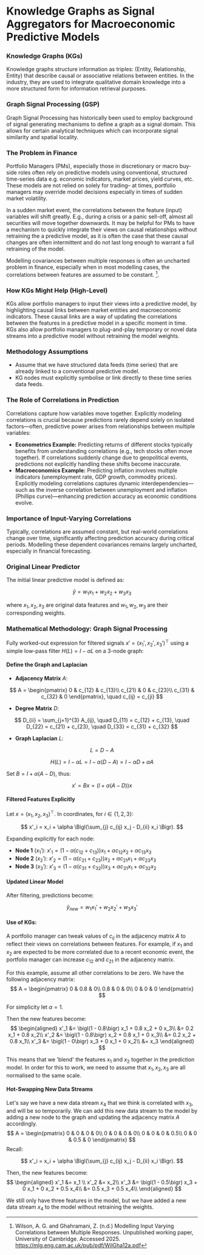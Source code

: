# Knowledge Graphs as Signal Aggregators for Macroeconomic Predictive Models

### Knowledge Graphs (KGs)
Knowledge graphs structure information as triples: (Entity, Relationship, Entity) that describe causal or associative relations between entities. In the industry, they are used to integrate qualitative domain knowledge into a more structured form for information retrieval purposes. 

### Graph Signal Processing (GSP)
Graph Signal Processing has historically been used to employ background of signal generating mechanisms to define a graph as a signal domain. This allows for certain analytical techniques which can incorporate signal similarity and spatial locality.

### The Problem in Finance
Portfolio Managers (PMs), especially those in discretionary or macro buy-side roles often rely on predictive models using conventional, structured time-series data e.g. economic indicators, market prices, yield curves, etc. These models are not relied on solely for trading– at times, portfolio managers may override model decisions especially in times of sudden market volatility. 

In a sudden market event, the correlations between the feature (input) variables will shift greatly. E.g., during a crisis or a panic sell-off, almost all securities will move together downwards. It may be helpful for PMs to have a mechanism to quickly integrate their views on causal relationships without retraining the a predictive model, as it is often the case that these causal changes are often intermittent and do not last long enough to warrant a full retraining of the model.

Modelling covariances between multiple responses is often an uncharted problem in finance, especially when in most modelling cases, the correlations between features are assumed to be constant. [^1].

### How KGs Might Help (High-Level)
KGs allow portfolio managers to input their views into a predictive model, by highlighting causal links between market entities and macroeconomic indicators. These causal links are a way of updating the correlations between the features in a predictive model in a specific moment in time. KGs also allow portfolio managers to plug-and-play temporary or novel data streams into a predictive model without retraining the model weights. 

### Methodology Assumptions
- Assume that we have structured data feeds (time series) that are already linked to a conventional predictive model.
- KG nodes must explicitly symbolise or link directly to these time series data feeds. 



### The Role of Correlations in Prediction
Correlations capture how variables move together. Explicitly modeling correlations is crucial because predictions rarely depend solely on isolated factors—often, predictive power arises from relationships between multiple variables:

- **Econometrics Example:** Predicting returns of different stocks typically benefits from understanding correlations (e.g., tech stocks often move together). If correlations suddenly change due to geopolitical events, predictions not explicitly handling these shifts become inaccurate.
- **Macroeconomics Example:** Predicting inflation involves multiple indicators (unemployment rate, GDP growth, commodity prices). Explicitly modeling correlations captures dynamic interdependencies—such as the inverse correlation between unemployment and inflation (Phillips curve)—enhancing prediction accuracy as economic conditions evolve.

### Importance of Input-Varying Correlations
Typically, correlations are assumed constant, but real-world correlations change over time, significantly affecting prediction accuracy during critical periods. Modelling these dependent covariances remains largely uncharted, especially in financial forecasting.


### Original Linear Predictor
The initial linear predictive model is defined as:

$$
\hat{y} = w_1 x_1 + w_2 x_2 + w_3 x_3
$$

where $x_1, x_2, x_3$ are original data features and $w_1, w_2, w_3$ are their corresponding weights.


### Mathematical Methodology: Graph Signal Processing

Fully worked-out expression for filtered signals $x' = (x_1', x_2', x_3')^\top$ using a simple low-pass filter $H(L) = I - \alpha L$ on a 3-node graph:

#### Define the Graph and Laplacian

- **Adjacency Matrix** $A$:

$$
A = \begin{pmatrix}
0 & c_{12} & c_{13}\\
c_{21} & 0 & c_{23}\\
c_{31} & c_{32} & 0
\end{pmatrix}, \quad c_{ij} = c_{ji}
$$

- **Degree Matrix** $D$:

$$
D_{ii} = \sum_{j=1}^{3} A_{ij}, \quad D_{11} = c_{12} + c_{13}, \quad D_{22} = c_{21} + c_{23}, \quad D_{33} = c_{31} + c_{32}
$$

- **Graph Laplacian** $L$:

$$
L = D - A
$$

$$
H(L) = I - \alpha L = I - \alpha (D - A) = I - \alpha D + \alpha A
$$

Set $B = I + \alpha (A - D)$, thus:

$$
 x' = B x = \bigl(I + \alpha (A - D)\bigr) x
$$

#### Filtered Features Explicitly

Let $x = (x_1, x_2, x_3)^\top$. In coordinates, for $i \in \{1,2,3\}$:

$$
 x'_i = x_i + \alpha \Bigl(\sum_{j} c_{ij} x_j - D_{ii} x_i \Bigr).
$$

Expanding explicitly for each node:

- **Node 1** ($x_1'$): $x'_1 = \bigl(1 - \alpha (c_{12} + c_{13})\bigr) x_1 + \alpha c_{12} x_2 + \alpha c_{13} x_3$
- **Node 2** ($x_2'$): $x'_2 = \bigl(1 - \alpha (c_{21} + c_{23})\bigr) x_2 + \alpha c_{21} x_1 + \alpha c_{23} x_3$
- **Node 3** ($x_3'$): $x'_3 = \bigl(1 - \alpha (c_{31} + c_{32})\bigr) x_3 + \alpha c_{31} x_1 + \alpha c_{32} x_2$

#### Updated Linear Model

After filtering, predictions become:

$$
\hat{y}_{new}=w_1 x_1'+w_2 x_2'+w_3 x_3'
$$

#### Use of KGs:
A portfolio manager can tweak values of $c_{ij}$ in the adjacency matrix $A$ to reflect their views on correlations between features. For example, if $x_1$ and $x_2$ are expected to be more correlated due to a recent economic event, the portfolio manager can increase $c_{12}$ and $c_{21}$ in the adjacency matrix. 

For this example, assume all other correlations to be zero. We have the following adjacency matrix:
$$
A = \begin{pmatrix}
0 & 0.8 & 0\\
0.8 & 0 & 0\\
0 & 0 & 0
\end{pmatrix}
$$

For simplicity let $\alpha = 1$. 

Then the new features become:
$$
\begin{aligned}
x'_1 &= \bigl(1 - 0.8\bigr) x_1 + 0.8 x_2 + 0 x_3\\
     &= 0.2 x_1 + 0.8 x_2\\
x'_2 &= \bigl(1 - 0.8\bigr) x_2 + 0.8 x_1 + 0 x_3\\
        &= 0.2 x_2 + 0.8 x_1\\
x'_3 &= \bigl(1 - 0\bigr) x_3 + 0 x_1 + 0 x_2\\
        &= x_3
\end{aligned}
$$

This means that we 'blend' the features $x_1$ and $x_2$ together in the prediction model. In order for this to work, we need to assume that $x_1, x_2, x_3$ are all normalised to the same scale.


#### Hot-Swapping New Data Streams
Let's say we have a new data stream $x_4$ that we think is correlated with $x_3$, and will be so temporarily. We can add this new data stream to the model by adding a new node to the graph and updating the adjacency matrix $A$ accordingly.
$$
A = \begin{pmatrix}
0 & 0 & 0 & 0\\
0 & 0 & 0 & 0\\
0 & 0 & 0 & 0.5\\
0 & 0 & 0.5 & 0
\end{pmatrix}
$$
Recall:

$$
 x'_i = x_i + \alpha \Bigl(\sum_{j} c_{ij} x_j - D_{ii} x_i \Bigr).
$$


Then, the new features become:
$$
\begin{aligned}
x'_1 &= x_1 \\
x'_2 &= x_2\\
x'_3 &= \bigl(1 - 0.5\bigr) x_3 + 0 x_1 + 0 x_2 + 0.5 x_4\\
        &= 0.5 x_3 + 0.5 x_4\\
\end{aligned}
$$

We still only have three features in the model, but we have added a new data stream $x_4$ to the model without retraining the weights.





[^1]: Wilson, A. G. and Ghahramani, Z. (n.d.) Modelling Input Varying Correlations between Multiple Responses. Unpublished working paper, University of Cambridge. Accessed 2025. https://mlg.eng.cam.ac.uk/pub/pdf/WilGha12a.pdf


